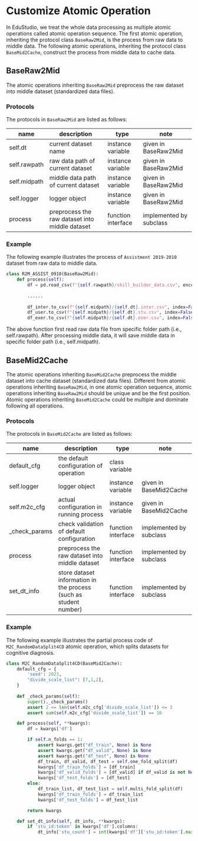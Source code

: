 # Customize Atomic Operation

In EduStudio, we treat the whole data processing as multiple atomic operations called atomic operation sequence. 
The first atomic operation, inheriting the protocol class `BaseRaw2Mid`, is the process from raw data to middle data.
The following atomic operations, inheriting the protocol class `BaseMid2Cache`,  construct the process from middle data to cache data.

## BaseRaw2Mid
The atomic operations inheriting `BaseRaw2Mid` preprocess the raw dataset into middle dataset (standardized data files).

### Protocols

The protocols in `BaseRaw2Mid` are listed as follows:

| name         | description                                    | type               | note                    |
| ------------ | ---------------------------------------------- | ------------------ | ----------------------- |
| self.dt      | current dataset name                           | instance variable  | given in BaseRaw2Mid    |
| self.rawpath | raw data path of current dataset               | instance variable  | given in BaseRaw2Mid    |
| self.midpath | middle data path of current dataset            | instance variable  | given in BaseRaw2Mid    |
| self.logger  | logger object                                  | instance variable  | given in BaseRaw2Mid    |
| process      | preprocess the raw dataset into middle dataset | function interface | implemented by subclass |

### Example

The following example illustrates the process of `Assistment 2019-2010 ` dataset from raw data to middle data.

```python
class R2M_ASSIST_0910(BaseRaw2Mid):
    def process(self):
        df = pd.read_csv(f"{self.rawpath}/skill_builder_data.csv", encoding='ISO-8859-1')
		
		......
        
        df_inter.to_csv(f"{self.midpath}/{self.dt}.inter.csv", index=False, encoding='utf-8')
        df_user.to_csv(f"{self.midpath}/{self.dt}.stu.csv", index=False, encoding='utf-8')
        df_exer.to_csv(f"{self.midpath}/{self.dt}.exer.csv", index=False, encoding='utf-8')
```

The above function first read raw data file from specific folder path (i.e., self.rawpath). After processing middle data, it will save middle data in specific folder path (i.e., self.midpath).

## BaseMid2Cache

The atomic operations inheriting `BaseMid2Cache` preprocess the middle dataset into cache dataset (standardized data files). Different from  atomic operations inheriting `BaseRaw2Mid`, in one atomic operation sequence, atomic operations inheriting  `BaseRaw2Mid` should be unique and be the first position. Atomic operations inheriting `BaseMid2Cache` could be multiple and dominate following all operations.

### Protocols

The protocols in `BaseMid2Cache` are listed as follows:

| name          | description                                                  | type               | note                    |
| ------------- | ------------------------------------------------------------ | ------------------ | ----------------------- |
| default_cfg   | the default configuration of operation                       | class variable     |                         |
| self.logger   | logger object                                                | instance variable  | given in BaseMid2Cache  |
| self.m2c_cfg  | actual configuration in running process                      | instance variable  | given in BaseMid2Cache  |
| _check_params | check validation of default configuration                    | function interface | implemented by subclass |
| process       | preprocess the raw dataset into middle dataset               | function interface | implemented by subclass |
| set_dt_info   | store dataset information in the process (such as student number) | function interface | implemented by subclass |

### Example

The following example illustrates the partial process code of `M2C_RandomDataSplit4CD` atomic operation, which splits datasets for cognitive diagnosis.

```python
class M2C_RandomDataSplit4CD(BaseMid2Cache):
    default_cfg = {
        'seed': 2023,
        "divide_scale_list": [7,1,2],
    }
    
    def _check_params(self):
        super()._check_params()
        assert 2 <= len(self.m2c_cfg['divide_scale_list']) <= 3
        assert sum(self.m2c_cfg['divide_scale_list']) == 10

    def process(self, **kwargs):
        df = kwargs['df']

        if self.n_folds == 1:
            assert kwargs.get("df_train", None) is None
            assert kwargs.get("df_valid", None) is None
            assert kwargs.get("df_test", None) is None
            df_train, df_valid, df_test = self.one_fold_split(df)
            kwargs['df_train_folds'] = [df_train]
            kwargs['df_valid_folds'] = [df_valid] if df_valid is not None else []
            kwargs['df_test_folds'] = [df_test]
        else:
            df_train_list, df_test_list = self.multi_fold_split(df)
            kwargs['df_train_folds'] = df_train_list
            kwargs['df_test_folds'] = df_test_list

        return kwargs

    def set_dt_info(self, dt_info, **kwargs):
        if 'stu_id:token' in kwargs['df'].columns:
            dt_info['stu_count'] = int(kwargs['df']['stu_id:token'].max() + 1)

```
